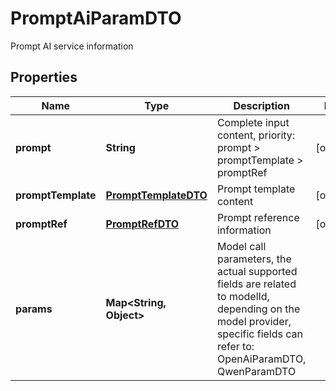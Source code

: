 

# PromptAiParamDTO

Prompt AI service information

## Properties

| Name | Type | Description | Notes |
|------------ | ------------- | ------------- | -------------|
|**prompt** | **String** | Complete input content, priority: prompt &gt; promptTemplate &gt; promptRef |  [optional] |
|**promptTemplate** | [**PromptTemplateDTO**](PromptTemplateDTO.md) | Prompt template content |  [optional] |
|**promptRef** | [**PromptRefDTO**](PromptRefDTO.md) | Prompt reference information |  [optional] |
|**params** | **Map&lt;String, Object&gt;** | Model call parameters, the actual supported fields are related to modelId, depending on the model provider, specific fields can refer to: OpenAiParamDTO, QwenParamDTO |  |



